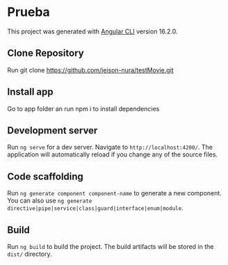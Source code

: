 # Prueba

This project was generated with [Angular CLI](https://github.com/angular/angular-cli) version 16.2.0.

## Clone Repository

Run git clone https://github.com/jeison-nura/testMovie.git

## Install app

Go to app folder an run npm i to install dependencies

## Development server

Run `ng serve` for a dev server. Navigate to `http://localhost:4200/`. The application will automatically reload if you change any of the source files.

## Code scaffolding

Run `ng generate component component-name` to generate a new component. You can also use `ng generate directive|pipe|service|class|guard|interface|enum|module`.

## Build

Run `ng build` to build the project. The build artifacts will be stored in the `dist/` directory.
